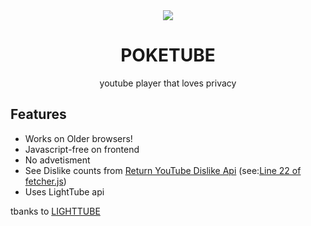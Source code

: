  <div align="center">
<a href="https://poketube.fun/watch?v=dQw4w9WgXcQ">
 <img src="https://user-images.githubusercontent.com/65588168/156941082-2fe10d35-bc1d-4928-9c5d-32d91cdea3d8.png">
 </a>
 <h1> POKETUBE </h1>
 youtube player that loves privacy
 <br>
</div>
 
## Features

- Works on Older browsers!
- Javascript-free on frontend
- No advetisment
- See Dislike counts from [Return YouTube Dislike Api](https://www.returnyoutubedislike.com/) (see:[Line 22 of fetcher.js](https://github.com/iamashley0/poketube/blob/main/src/fetcher.js#L22))
- Uses LightTube api 
 
 tbanks to <a href="https://gitlab.com/kuylar/lighttube">LIGHTTUBE</a>

 
